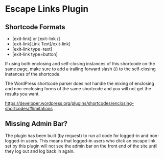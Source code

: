 # Escape Links Plugin

## Shortcode Formats
* [exit-link] or [exit-link /]
* [exit-link]Link Text[/exit-link]
* [exit-link type=text]
* [exit-link type=button]

If using both enclosing and self-closing instances of this shortcode on the same page, make sure to add a trailing forward slash (/) to the self-closing instances of the shortcode. 

The WordPress shortcode parser does not handle the mixing of enclosing and non-enclosing forms of the same shortcode and you will not get the results you want.

https://developer.wordpress.org/plugins/shortcodes/enclosing-shortcodes/#limitations

## Missing Admin Bar?
The plugin has been built (by request) to run all code for logged-in and non-logged-in users. This means that logged-in users who click an escape link set by this plugin will not see the admin bar on the front end of the site until they log out and log back in again.